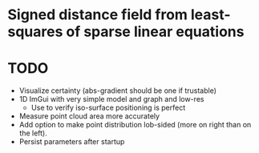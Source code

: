 # Signed distance field from least-squares of sparse linear equations

# TODO
* Visualize certainty (abs-gradient should be one if trustable)
* 1D ImGui with very simple model and graph and low-res
	* Use to verify iso-surface positioning is perfect
* Measure point cloud area more accurately
* Add option to make point distribution lob-sided (more on right than on the left).
* Persist parameters after startup
